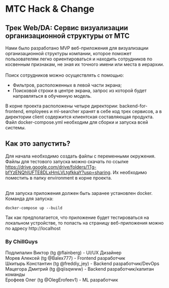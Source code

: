 # МТС Hack & Change
## Трек Web/DA: Сервис визуализации организационной структуры от МТС

Нами было разработано MVP веб-приложения для визуализации организационной структуры компании, которое поможет пользователям легко ориентироваться и находить сотрудников по косвенным признакам, не зная их точного имени или места в иерархии.<br></br>
Поиск сотрудников можно осуществлять с помощью:
 - Фильтров, расположенных в левой части экрана;
 - Поисковой строки в центре экрана, запрос из которой будет направляться в обученную модель.

В корне проекта расположены четыре директории: backend-for-frontend, employees и ml-searcher хранят в себе код трех сервисов, а в директории client содержится клиентская составляющая продукта.
Файл docker-compose.yml необходим для сборки и запуска всей системы.

## Как это запустить?
Для начала необходимо создать файлы с переменными окружения. Файлы для тестового запуска можно скачать по ссылке https://drive.google.com/drive/folders/1Tg-bfYzENQhIUFTE8DLxHmLVLtgfkkaY?usp=sharing.
Их необходимо поместить в папку environment в корне проекта. <br></br>

Для запуска приложения должен быть заранее установлен docker. Команда для запуска: 
```
docker-compose up --build
```
Так как предполагается, что приложение будет тестироваться на локальном устройстве, то попасть на страницу веб-приложения можно по адресу http://localhost


### By ChillGuys
Подлипалин Виктор (tg @flainberg) - UI/UX Дизайнер <br>
Морев Алексей (tg @Balex777) - Frontend разработчик <br>
Шкитырь Константин (tg @freddiy_jey) - Backend разработчик/DevOps <br>
Мацегора Дмитрий (tg @qiisqwww) - Backend разработчик/капитан команды <br>
Ерофеев Олег (tg @OlegErofeev1) - ML разработчик <br>
